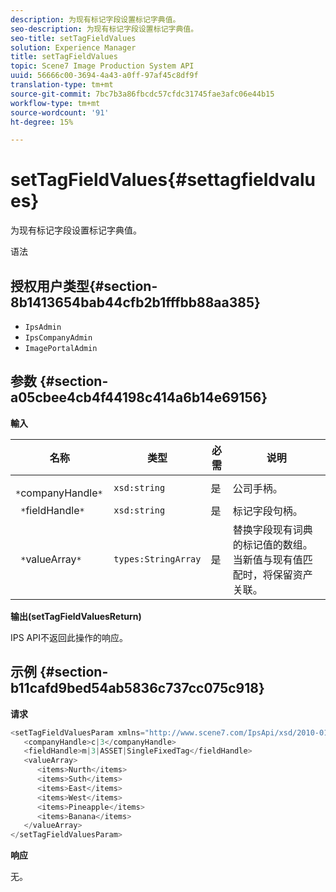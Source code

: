 ```yaml
---
description: 为现有标记字段设置标记字典值。
seo-description: 为现有标记字段设置标记字典值。
seo-title: setTagFieldValues
solution: Experience Manager
title: setTagFieldValues
topic: Scene7 Image Production System API
uuid: 56666c00-3694-4a43-a0ff-97af45c8df9f
translation-type: tm+mt
source-git-commit: 7bc7b3a86fbcdc57cfdc31745fae3afc06e44b15
workflow-type: tm+mt
source-wordcount: '91'
ht-degree: 15%

---
```



# setTagFieldValues{#settagfieldvalues}

为现有标记字段设置标记字典值。

语法

## 授权用户类型{#section-8b1413654bab44cfb2b1fffbb88aa385}

* `IpsAdmin`
* `IpsCompanyAdmin`
* `ImagePortalAdmin`

## 参数 {#section-a05cbee4cb4f44198c414a6b14e69156}

**輸入**

| 名称 | 类型 | 必需 | 说明 |
|---|---|---|---|
| ` *`companyHandle`*` | `xsd:string` | 是 | 公司手柄。 |
| ` *`fieldHandle`*` | `xsd:string` | 是 | 标记字段句柄。 |
| ` *`valueArray`*` | `types:StringArray` | 是 | 替换字段现有词典的标记值的数组。 当新值与现有值匹配时，将保留资产关联。 |

**输出(setTagFieldValuesReturn)**

IPS API不返回此操作的响应。

## 示例 {#section-b11cafd9bed54ab5836c737cc075c918}

**请求**

```java
<setTagFieldValuesParam xmlns="http://www.scene7.com/IpsApi/xsd/2010-01-31">
   <companyHandle>c|3</companyHandle>
   <fieldHandle>m|3|ASSET|SingleFixedTag</fieldHandle>
   <valueArray>
      <items>Nurth</items>
      <items>Suth</items>
      <items>East</items>
      <items>West</items>
      <items>Pineapple</items>
      <items>Banana</items>
   </valueArray>
</setTagFieldValuesParam>
```

**响应**

无。
